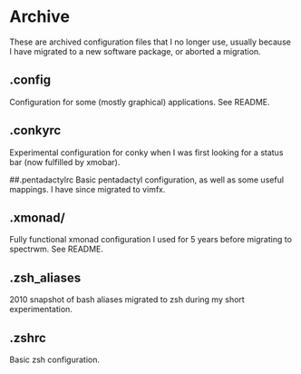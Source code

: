 # Archive
These are archived configuration files that I no longer use, usually because I
have migrated to a new software package, or aborted a migration.

## .config
Configuration for some (mostly graphical) applications. See README.

## .conkyrc
Experimental configuration for conky when I was first looking for a status bar
(now fulfilled by xmobar).

##.pentadactylrc
Basic pentadactyl configuration, as well as some useful mappings. I have since
migrated to vimfx.

## .xmonad/
Fully functional xmonad configuration I used for 5 years before migrating to
spectrwm. See README.

## .zsh\_aliases
2010 snapshot of bash aliases migrated to zsh during my short experimentation.

## .zshrc
Basic zsh configuration.
